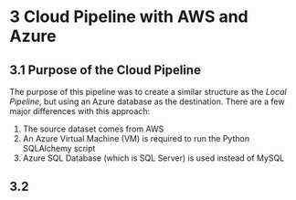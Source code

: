 # 3 Cloud Pipeline with AWS and Azure

## 3.1 Purpose of the Cloud Pipeline
The purpose of this pipeline was to create a similar structure as the <em>Local Pipeline</em>, but using an Azure database as the destination.
There are a few major differences with this approach:
1. The source dataset comes from AWS
2. An Azure Virtual Machine (VM) is required to run the Python SQLAlchemy script
3. Azure SQL Database (which is SQL Server) is used instead of MySQL

## 3.2 
